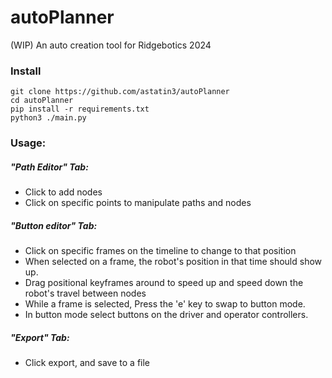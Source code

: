 # autoPlanner

(WIP) An auto creation tool for Ridgebotics 2024

### Install
```shell
git clone https://github.com/astatin3/autoPlanner
cd autoPlanner
pip install -r requirements.txt
python3 ./main.py
```
### Usage:

##### "Path Editor" Tab: 
- Click to add nodes
- Click on specific points to manipulate paths and nodes

##### "Button editor" Tab:
- Click on specific frames on the timeline to change to that position
- When selected on a frame, the robot's position in that time should show up.
- Drag positional keyframes around to speed up and speed down the robot's travel between nodes
- While a frame is selected, Press the 'e' key to swap to button mode.
- In button mode select buttons on the driver and operator controllers.

##### "Export" Tab:
- Click export, and save to a file